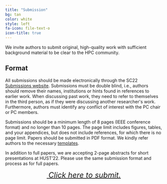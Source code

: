 ```yaml
---
title: "Submission"
bg: tan
color: white
style: left
fa-icon: file-text-o
icon-title: true
---
```


We invite authors to submit original, high-quality work with
sufficient background material to be clear to the HPC
community.

## Format

All submissions should be made electronically through the SC22 <a
href="https://submissions.supercomputing.org">Submissions
website</a>.  Submissions must be double blind, i.e., authors should
remove their names, institutions or hints found in references to
earlier work. When discussing past work, they need to refer to
themselves in the third person, as if they were discussing another
researcher's work. Furthermore, authors must identify any conflict of
interest with the PC chair or PC members.

Submissions should be a minimum length of 8 pages (IEEE conference format)
and no longer than 10 pages. The page limit includes figures, tables, and your
appendices, but does not include references, for which there is no page limit.
Papers should be submitted in PDF format. We kindly refer authors to the
necessary <a href="https://www.ieee.org/conferences/publishing/templates.html">templates</a>.

In addition to full papers, we are accepting 2-page abstracts for short presentations
at HUST’22. Please use the same submission format and process as for full papers.

<div style="text-align:center;">
  <p>
    <span style="font-size:20px;">
      <a href="https://submissions.supercomputing.org">
        <i class="fa fa-sign-in">&nbsp;<font size="5">Click here to submit.</font></i>
      </a>
    </span>
  </p>
</div>
